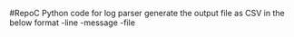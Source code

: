 #RepoC
Python code for log parser generate the output file as CSV in the below format
-line
-message
-file

